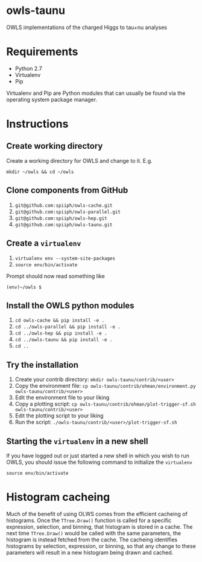 owls-taunu
==========

OWLS implementations of the charged Higgs to tau+nu analyses

Requirements
============

* Python 2.7
* Virtualenv
* Pip

Virtualenv and Pip are Python modules that can usually be found via the
operating system package manager.

Instructions
============

Create working directory
------------------------

Create a working directory for OWLS and change to it. E.g.

  `mkdir ~/owls && cd ~/owls`

Clone components from GitHub
----------------------------

1. `git@github.com:spiiph/owls-cache.git`
2. `git@github.com:spiiph/owls-parallel.git`
3. `git@github.com:spiiph/owls-hep.git`
4. `git@github.com:spiiph/owls-taunu.git`

Create a `virtualenv`
---------------------
1. `virtualenv env --system-site-packages`
2. `source env/bin/activate`

Prompt should now read something like

  `(env)~/owls $`

Install the OWLS python modules
-------------------------------

1. `cd owls-cache && pip install -e .`
2. `cd ../owls-parallel && pip install -e .`
3. `cd ../owls-hep && pip install -e .`
4. `cd ../owls-taunu && pip install -e .`
5. `cd ..`

Try the installation
--------------------

1. Create your contrib directory: `mkdir owls-taunu/contrib/<user>`
2. Copy the environment file: `cp owls-taunu/contrib/ohman/environment.py
   owls-taunu/contrib/<user>`
3. Edit the environment file to your liking
4. Copy a plotting script: `cp owls-taunu/contrib/ohman/plot-trigger-sf.sh
   owls-taunu/contrib/<user>`
5. Edit the plotting script to your liking
6. Run the script: `./owls-taunu/contrib/<user>/plot-trigger-sf.sh`

Starting the `virtualenv` in a new shell
----------------------------------------

If you have logged out or just started a new shell in which you wish to run
OWLS, you should issue the following command to initialize the `virtualenv`

   `source env/bin/activate`

Histogram cacheing
==================

Much of the benefit of using OLWS comes from the efficient cacheing of
histograms. Once the `TTree.Draw()` function is called for a specific
expression, selection, and binning, that histogram is stored in a cache. The next time
`TTree.Draw()` would be called with the same parameters, the histogram is
instead fetched from the cache. The cacheing identifies histograms by
selection, expression, or binning, so that any change to these parameters
will result in a new histogram being drawn and cached.
